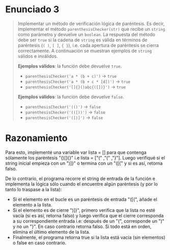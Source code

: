 # Enunciado 3

> Implementar un método de verificación lógica de paréntesis. Es decir, implementar el método `parenthesisChecker(str)` que recibe un `string` como parámetro y devuelve un `boolean`. La respuesta del método debe ser `true` si la cadena de `string` es válida en términos de paréntesis (`( )`, `[ ]`, `{ }`), i.e. cada apertura de paréntesis se cierra correctamente. A continuación se muestran ejemplos de `string` válidos e inválidos.
> 
> **Ejemplos válidos**: la función debe devuelve `true`.
>
> - `parenthesisChecker('a * (b + c)')` → `true`
> - `parenthesisChecker('a * (b + c * [d])')` → `true`
> - `parenthesisChecker('[]{}()abc{([])}')` → `true`
>
> **Ejemplos válidos**: la función debe devuelve `false`.
>
> - `parenthesisChecker('(()')` → `false`
> - `parenthesisChecker('(([))')` → `false`
> - `parenthesisChecker('([)]')` → `false`

# Razonamiento

Para esto, implementé una variable var lista = [] para que contenga sólamente los paréntesis "()[]{}" i.e lista = ["(" ,"(" ,"}"]. Luego verifiqué si el string inicial empieza con un ")]}" o termina con un "([{" y si es así, retorna falso.

De lo contrario, el programa recorre el string de entrada de la función e implementa la lógica sólo cuando el encuentre algún paréntesis (y por lo tanto lo traspase a la lista):

- Si el elemento en el bucle es un paréntesis de entrada "([{", añade el elemento a la lista.
- Si el elemento es de cierre ")]}", primero verifica que la lista no esté vacía (si es así, retorna falso) y luego verifica que el cierre corresponda a su correspondiente entrada i.e: después de un "(", corresponde un ")" y no un "}". En caso contrario retorna falso. Si todo está en orden, elimina el último elemento de la lista.
- Finalmente, el programa retorna true si la lista está vacía (sin elementos) o false en caso contrario.